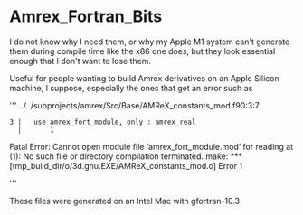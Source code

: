 # Amrex_Fortran_Bits
I do not know why I need them, or why my Apple M1 system can't generate them during compile time like the x86 one does, but they look essential enough that I don't want to lose them.

Useful for people wanting to build Amrex derivatives on an Apple Silicon machine, I suppose, especially the ones that get an error such as 

'''
../../subprojects/amrex/Src/Base/AMReX_constants_mod.f90:3:7:

    3 |   use amrex_fort_module, only : amrex_real
      |       1
Fatal Error: Cannot open module file ‘amrex_fort_module.mod’ for reading at (1): No such file or directory
compilation terminated.
make: *** [tmp_build_dir/o/3d.gnu.EXE/AMReX_constants_mod.o] Error 1


'''

These files were generated on an Intel Mac with gfortran-10.3
